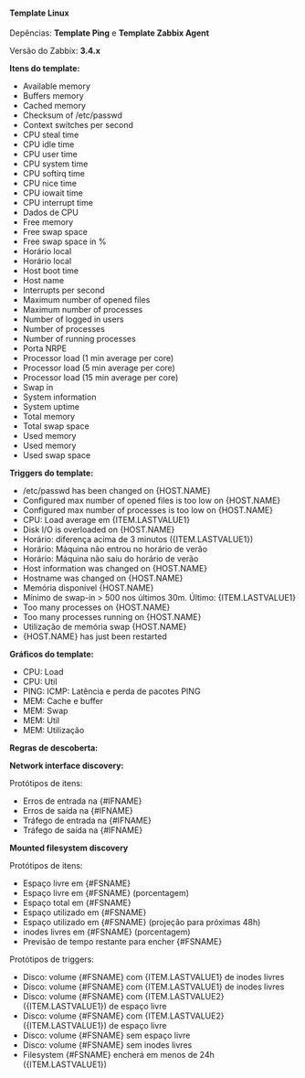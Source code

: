 #### Template Linux

Depências: **Template Ping** e **Template Zabbix Agent**

Versão do Zabbix: **3.4.x**

**Itens do template:**

- Available memory
- Buffers memory
- Cached memory
- Checksum of /etc/passwd
- Context switches per second
- CPU steal time
- CPU idle time
- CPU user time
- CPU system time
- CPU softirq time
- CPU nice time
- CPU iowait time
- CPU interrupt time
- Dados de CPU
- Free memory
- Free swap space
- Free swap space in %
- Horário local
- Horário local
- Host boot time
- Host name
- Interrupts per second
- Maximum number of opened files
- Maximum number of processes
- Number of logged in users
- Number of processes
- Number of running processes
- Porta NRPE
- Processor load (1 min average per core)
- Processor load (5 min average per core)
- Processor load (15 min average per core)
- Swap in
- System information
- System uptime
- Total memory
- Total swap space
- Used memory
- Used memory
- Used swap space

**Triggers do template:**

- /etc/passwd has been changed on {HOST.NAME}
- Configured max number of opened files is too low on {HOST.NAME}
- Configured max number of processes is too low on {HOST.NAME}
- CPU: Load average em {ITEM.LASTVALUE1}
- Disk I/O is overloaded on {HOST.NAME}
- Horário: diferença acima de 3 minutos ({ITEM.LASTVALUE1})
- Horário: Máquina não entrou no horário de verão
- Horário: Máquina não saiu do horário de verão
- Host information was changed on {HOST.NAME}
- Hostname was changed on {HOST.NAME}
- Memória disponível {HOST.NAME}
- Mínimo de swap-in > 500 nos últimos 30m. Último: {ITEM.LASTVALUE1}
- Too many processes on {HOST.NAME}
- Too many processes running on {HOST.NAME}
- Utilização de memória swap {HOST.NAME}
- {HOST.NAME} has just been restarted

**Gráficos do template:**

- CPU: Load
- CPU: Util
- PING: ICMP: Latência e perda de pacotes PING
- MEM: Cache e buffer
- MEM: Swap
- MEM: Util
- MEM: Utilização

**Regras de descoberta:**

**Network interface discovery:**

Protótipos de itens:

- Erros de entrada na {#IFNAME}
- Erros de saída na {#IFNAME}
- Tráfego de entrada na {#IFNAME}
- Tráfego de saída na {#IFNAME}

**Mounted filesystem discovery**

Protótipos de itens:

- Espaço livre em {#FSNAME}
- Espaço livre em {#FSNAME} (porcentagem)
- Espaço total em {#FSNAME}
- Espaço utilizado em {#FSNAME}
- Espaço utilizado em {#FSNAME} (projeção para próximas 48h)
- inodes livres em {#FSNAME} (porcentagem)
- Previsão de tempo restante para encher {#FSNAME}

Protótipos de triggers:

- Disco: volume {#FSNAME} com {ITEM.LASTVALUE1} de inodes livres
- Disco: volume {#FSNAME} com {ITEM.LASTVALUE1} de inodes livres
- Disco: volume {#FSNAME} com {ITEM.LASTVALUE2} ({ITEM.LASTVALUE1}) de espaço livre
- Disco: volume {#FSNAME} com {ITEM.LASTVALUE2} ({ITEM.LASTVALUE1}) de espaço livre
- Disco: volume {#FSNAME} sem espaço livre
- Disco: volume {#FSNAME} sem inodes livres
- Filesystem {#FSNAME} encherá em menos de 24h ({ITEM.LASTVALUE1})
